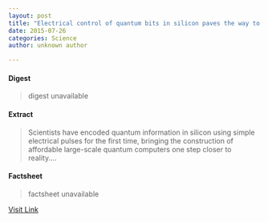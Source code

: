 ```yaml
---
layout: post
title: "Electrical control of quantum bits in silicon paves the way to large quantum computers"
date: 2015-07-26
categories: Science
author: unknown author

---
```



#### Digest
>digest unavailable

#### Extract
>Scientists have encoded quantum information in silicon using simple electrical pulses for the first time, bringing the construction of affordable large-scale quantum computers one step closer to reality....

#### Factsheet
>factsheet unavailable

[Visit Link](http://feeds.sciencedaily.com/~r/sciencedaily/~3/uZ8YDm72czo/150410165318.htm)


